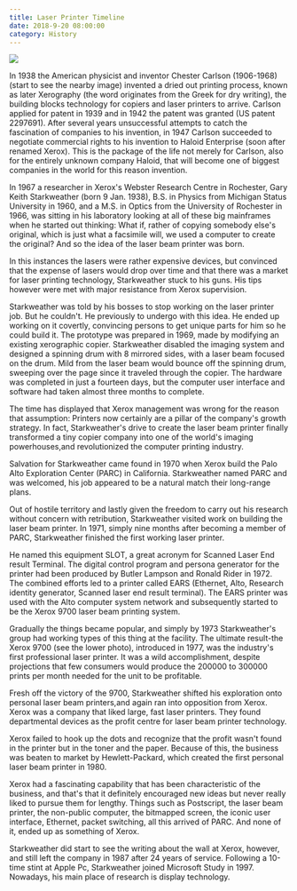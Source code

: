 ```yaml
---
title: Laser Printer Timeline
date: 2018-9-20 08:00:00
category: History
---
```


![](/images/2.jpg)

In 1938 the American physicist and inventor Chester Carlson (1906-1968) (start to see the nearby image) invented a dried out printing process, known as later Xerography (the word originates from the Greek for dry writing), the building blocks technology for copiers and laser printers to arrive. Carlson applied for patent in 1939 and in 1942 the patent was granted (US patent 2297691). After several years unsuccessful attempts to catch the fascination of companies to his invention, in 1947 Carlson succeeded to negotiate commercial rights to his invention to Haloid Enterprise (soon after renamed Xerox). This is the package of the life not merely for Carlson, also for the entirely unknown company Haloid, that will become one of biggest companies in the world for this reason invention.

<!-- more -->

In 1967 a researcher in Xerox's Webster Research Centre in Rochester, Gary Keith Starkweather (born 9 Jan. 1938), B.S. in Physics from Michigan Status University in 1960, and a M.S. in Optics from the University of Rochester in 1966, was sitting in his laboratory looking at all of these big mainframes when he started out thinking: What if, rather of copying somebody else's original, which is just what a facsimile will, we used a computer to create the original? And so the idea of the laser beam printer was born.

In this instances the lasers were rather expensive devices, but convinced that the expense of lasers would drop over time and that there was a market for laser printing technology, Starkweather stuck to his guns. His tips however were met with major resistance from Xerox supervision.

Starkweather was told by his bosses to stop working on the laser printer job. But he couldn't. He previously to undergo with this idea. He ended up working on it covertly, convincing persons to get unique parts for him so he could build it. The prototype was prepared in 1969, made by modifying an existing xerographic copier. Starkweather disabled the imaging system and designed a spinning drum with 8 mirrored sides, with a laser beam focused on the drum. Mild from the laser beam would bounce off the spinning drum, sweeping over the page since it traveled through the copier. The hardware was completed in just a fourteen days, but the computer user interface and software had taken almost three months to complete.

The time has displayed that Xerox management was wrong for the reason that assumption: Printers now certainly are a pillar of the company's growth strategy. In fact, Starkweather's drive to create the laser beam printer finally transformed a tiny copier company into one of the world's imaging powerhouses,and revolutionized the computer printing industry.

Salvation for Starkweather came found in 1970 when Xerox build the Palo Alto Exploration Center (PARC) in California. Starkweather named PARC and was welcomed, his job appeared to be a natural match their long-range plans.

Out of hostile territory and lastly given the freedom to carry out his research without concern with retribution, Starkweather visited work on building the laser beam printer. In 1971, simply nine months after becoming a member of PARC, Starkweather finished the first working laser printer.

He named this equipment SLOT, a great acronym for Scanned Laser End result Terminal. The digital control program and persona generator for the printer had been produced by Butler Lampson and Ronald Rider in 1972. The combined efforts led to a printer called EARS (Ethernet, Alto, Research identity generator, Scanned laser end result terminal). The EARS printer was used with the Alto computer system network and subsequently started to be the Xerox 9700 laser beam printing system.

Gradually the things became popular, and simply by 1973 Starkweather's group had working types of this thing at the facility. The ultimate result-the Xerox 9700 (see the lower photo), introduced in 1977, was the industry's first professional laser printer. It was a wild accomplishment, despite projections that few consumers would produce the 200000 to 300000 prints per month needed for the unit to be profitable.

Fresh off the victory of the 9700, Starkweather shifted his exploration onto personal laser beam printers,and again ran into opposition from Xerox. Xerox was a company that liked large, fast laser printers. They found departmental devices as the profit centre for laser beam printer technology.

Xerox failed to hook up the dots and recognize that the profit wasn't found in the printer but in the toner and the paper. Because of this, the business was beaten to market by Hewlett-Packard, which created the first personal laser beam printer in 1980.

Xerox had a fascinating capability that has been characteristic of the business, and that's that it definitely encouraged new ideas but never really liked to pursue them for lengthy. Things such as Postscript, the laser beam printer, the non-public computer, the bitmapped screen, the iconic user interface, Ethernet, packet switching, all this arrived of PARC. And none of it, ended up as something of Xerox.

Starkweather did start to see the writing about the wall at Xerox, however, and still left the company in 1987 after 24 years of service. Following a 10-time stint at Apple Pc, Starkweather joined Microsoft Study in 1997. Nowadays, his main place of research is display technology.
